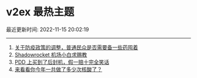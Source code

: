 # v2ex 最热主题

最近更新时间: 2022-11-15 20:02:19

--- 
1. [关于防疫政策的调整，普通民众是否需要备一些药囤着](https://www.v2ex.com/t/895283) 
2. [Shadowrocket 机场小白求赐教](https://www.v2ex.com/t/895324) 
3. [PDD 上买到了后封机，假一赔十完全笑话](https://www.v2ex.com/t/895370) 
4. [来看看你今年一共做了多少次核酸了？](https://www.v2ex.com/t/895422) 
